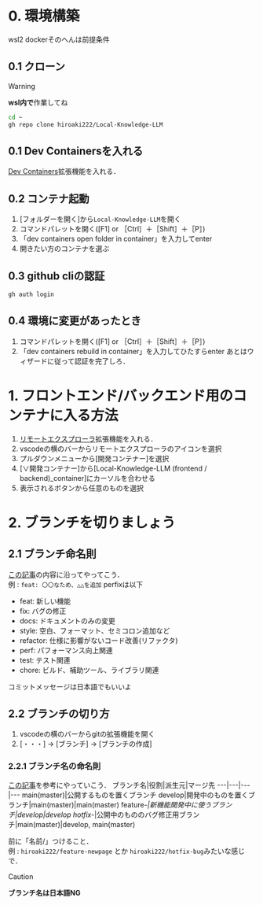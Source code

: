 # 0. 環境構築
wsl2 dockerそのへんは前提条件
## 0.1 クローン
> [!WARNING]
> **wsl内で**作業してね
```bash
cd ~
gh repo clone hiroaki222/Local-Knowledge-LLM
```
## 0.1 Dev Containersを入れる
[Dev Containers](https://marketplace.visualstudio.com/items?itemName=ms-vscode-remote.remote-containers)拡張機能を入れる．
## 0.2 コンテナ起動
1. [フォルダーを開く]から`Local-Knowledge-LLM`を開く
2. コマンドパレットを開く([F1] or ［Ctrl］＋［Shift］＋［P］)
3. 「dev containers open folder in container」を入力してenter
4. 開きたい方のコンテナを選ぶ
## 0.3 github cliの認証
```bash
gh auth login
```
## 0.4 環境に変更があったとき
1. コマンドパレットを開く([F1] or ［Ctrl］＋［Shift］＋［P］)
2. 「dev containers rebuild in container」を入力してひたすらenter
あとはウィザードに従って認証を完了しろ．
# 1. フロントエンド/バックエンド用のコンテナに入る方法
1. [リモートエクスプローラ](https://marketplace.visualstudio.com/items?itemName=ms-vscode-remote.remote-ssh)拡張機能を入れる．
2. vscodeの横のバーからリモートエクスプローラのアイコンを選択
3. プルダウンメニューから[開発コンテナー]を選択
4. [∨開発コンテナー]から[Local-Knowledge-LLM (frontend / backend)_container]にカーソルを合わせる
5. 表示されるボタンから任意のものを選択
# 2. ブランチを切りましょう
## 2.1 ブランチ命名則
[この記事](https://qiita.com/konatsu_p/items/dfe199ebe3a7d2010b3e)の内容に沿ってやってこう．  
例 : `feat: 〇〇なため、△△を追加`
perfixは以下
- feat: 新しい機能
- fix: バグの修正
- docs: ドキュメントのみの変更
- style: 空白、フォーマット、セミコロン追加など
- refactor: 仕様に影響がないコード改善(リファクタ)
- perf: パフォーマンス向上関連
- test: テスト関連
- chore: ビルド、補助ツール、ライブラリ関連

コミットメッセージは日本語でもいいよ
## 2.2 ブランチの切り方
1. vscodeの横のバーからgitの拡張機能を開く
2. [・・・] → [ブランチ] → [ブランチの作成]
### 2.2.1 ブランチ名の命名則
[この記事](https://qiita.com/c6tower/items/fe2aa4ecb78bef69928f)を参考にやっていこう．
ブランチ名|役割|派生元|マージ先
---|---|---|---
main(master)|公開するものを置くブランチ
develop|開発中のものを置くブランチ|main(master)|main(master)
feature-*|新機能開発中に使うブランチ|develop|develop
hotfix-*|公開中のもののバグ修正用ブランチ|main(master)|develop, main(master)

前に「名前/」つけること．  
例 : `hiroaki222/feature-newpage` とか `hiroaki222/hotfix-bug`みたいな感じで．
> [!CAUTION]
> **ブランチ名は日本語NG**